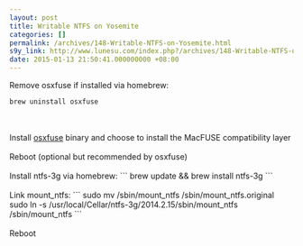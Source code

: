 ```yaml
---
layout: post
title: Writable NTFS on Yosemite
categories: []
permalink: /archives/148-Writable-NTFS-on-Yosemite.html
s9y_link: http://www.lunesu.com/index.php?/archives/148-Writable-NTFS-on-Yosemite.html
date: 2015-01-13 21:50:41.000000000 +08:00
---
```

Remove osxfuse if installed via homebrew:
```
brew uninstall osxfuse
```
<br />
<br />
Install <a href="http://sourceforge.net/projects/osxfuse/files/latest/download?source=files" title="osxfuse">osxfuse</a> binary and choose to install the MacFUSE compatibility layer<br />
<br />
Reboot (optional but recommended by osxfuse)<br />
<br />
Install ntfs-3g via homebrew:
```
brew update &&amp; brew install ntfs-3g
```
<br />
<br />
Link mount_ntfs:
```
sudo mv /sbin/mount_ntfs /sbin/mount_ntfs.original<br />
sudo ln -s /usr/local/Cellar/ntfs-3g/2014.2.15/sbin/mount_ntfs /sbin/mount_ntfs
```
<br />
<br />
Reboot
